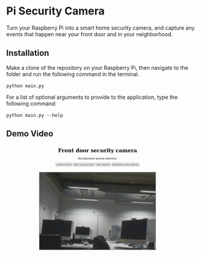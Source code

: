 # Pi Security Camera
Turn your Raspberry Pi into a smart home security camera, and capture any events that happen near your front door and in your neighborhood.

## Installation
Make a clone of the repository on your Raspberry Pi, then navigate to the folder and run the following command in the terminal.

```
python main.py
```

For a list of optional arguments to provide to the application, type the following command:

```
python main.py --help
```

## Demo Video

[![Live demo](https://github.com/FilUnderscore/PiSecurityCam/blob/main/media/homepage-picture.png)](http://raw.githubusercontent.com/FilUnderscore/PiSecurityCam/main/media/Raspi-Group-Demo.mp4)
